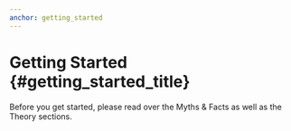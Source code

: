 ```yaml
---
anchor: getting_started
---
```


# Getting Started {#getting_started_title}


Before you get started, please read over the Myths & Facts as well as the Theory sections.